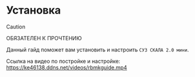 # Установка

> [!CAUTION]
> ОБЯЗАТЕЛЕН К ПРОЧТЕНИЮ

Данный гайд поможет вам установить и настроить `СУЗ СКАЛА 2.0 мини`.

Ссылка на видео по постройке и настройке: https://ke46138.ddns.net/videos/rbmkguide.mp4
